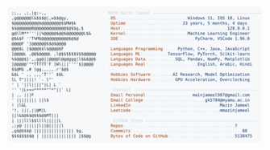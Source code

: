 <picture>
  <source srcset="https://raw.githubusercontent.com/mmazinjameel/mmazinjameel/main/dark_mode.svg?v=1744179284" media="(prefers-color-scheme: dark)">
  <img src="https://raw.githubusercontent.com/mmazinjameel/mmazinjameel/main/light_mode.svg?v=1744179284">
</picture>
